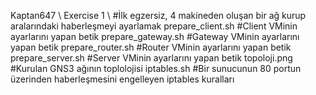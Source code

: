 Kaptan647 \	
	Exercise 1 \ #İlk egzersiz, 4 makineden oluşan bir ağ kurup aralarındaki haberleşmeyi ayarlamak
		prepare_client.sh #Client VMinin ayarlarını yapan betik
		prepare_gateway.sh #Gateway VMinin ayarlarını yapan betik
		prepare_router.sh #Router VMinin ayarlarını yapan betik
		prepare_server.sh #Server VMinin ayarlarını yapan betik
	topoloji.png #Kurulan GNS3 ağının toplolojisi
	iptables.sh #Bir sunucunun 80 portun üzerinden haberleşmesini engelleyen iptables kuralları
